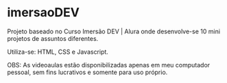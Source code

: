 # imersaoDEV
Projeto baseado no Curso Imersão DEV | Alura onde desenvolve-se 10 mini projetos de assuntos diferentes.

Utiliza-se: HTML, CSS e Javascript.

OBS: As videoaulas estão disponibilizadas apenas em meu computador pessoal, sem fins lucrativos e somente para uso próprio.
